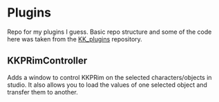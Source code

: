 # Plugins

Repo for my plugins I guess. Basic repo structure and some of the code here was taken from the [KK_plugins](https://github.com/IllusionMods/KK_Plugins/tree/master) repository.

## KKPRimController

Adds a window to control KKPRim on the selected characters/objects in studio. It also allows you to load the values of one selected object and transfer them to another.
